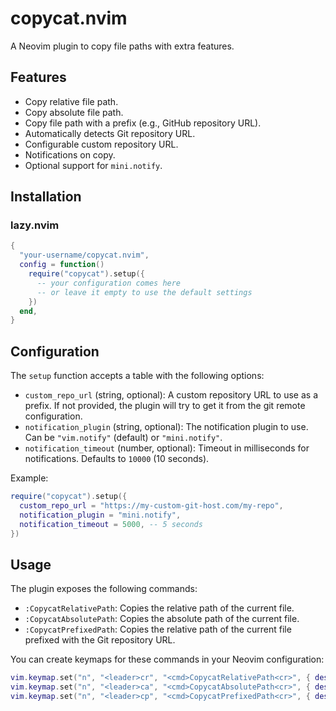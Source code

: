 # copycat.nvim

A Neovim plugin to copy file paths with extra features.

## Features

- Copy relative file path.
- Copy absolute file path.
- Copy file path with a prefix (e.g., GitHub repository URL).
- Automatically detects Git repository URL.
- Configurable custom repository URL.
- Notifications on copy.
- Optional support for `mini.notify`.

## Installation

### lazy.nvim

```lua
{
  "your-username/copycat.nvim",
  config = function()
    require("copycat").setup({
      -- your configuration comes here
      -- or leave it empty to use the default settings
    })
  end,
}
```

## Configuration

The `setup` function accepts a table with the following options:

- `custom_repo_url` (string, optional): A custom repository URL to use as a prefix. If not provided, the plugin will try to get it from the git remote configuration.
- `notification_plugin` (string, optional): The notification plugin to use. Can be `"vim.notify"` (default) or `"mini.notify"`.
- `notification_timeout` (number, optional): Timeout in milliseconds for notifications. Defaults to `10000` (10 seconds).

Example:

```lua
require("copycat").setup({
  custom_repo_url = "https://my-custom-git-host.com/my-repo",
  notification_plugin = "mini.notify",
  notification_timeout = 5000, -- 5 seconds
})
```

## Usage

The plugin exposes the following commands:

- `:CopycatRelativePath`: Copies the relative path of the current file.
- `:CopycatAbsolutePath`: Copies the absolute path of the current file.
- `:CopycatPrefixedPath`: Copies the relative path of the current file prefixed with the Git repository URL.

You can create keymaps for these commands in your Neovim configuration:

```lua
vim.keymap.set("n", "<leader>cr", "<cmd>CopycatRelativePath<cr>", { desc = "Copycat: Relative Path" })
vim.keymap.set("n", "<leader>ca", "<cmd>CopycatAbsolutePath<cr>", { desc = "Copycat: Absolute Path" })
vim.keymap.set("n", "<leader>cp", "<cmd>CopycatPrefixedPath<cr>", { desc = "Copycat: Prefixed Path" })
```
